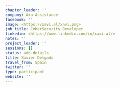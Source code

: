 ```yaml
---
chapter_leader: ''
company: Axa Assistance
facebook: ''
image: <https://xavi.al/xavi.png>
job_title: CyberSecurity Developer
linkedin: <https://www.linkedin.com/in/xavi-al/>
notes: ''
project_leader: ''
sessions: []
status: add-details
title: Xavier Delgado
travel_from: Spain
twitter: ''
type: participant
website: ''
---
```


<!-- put more details about participant here -->